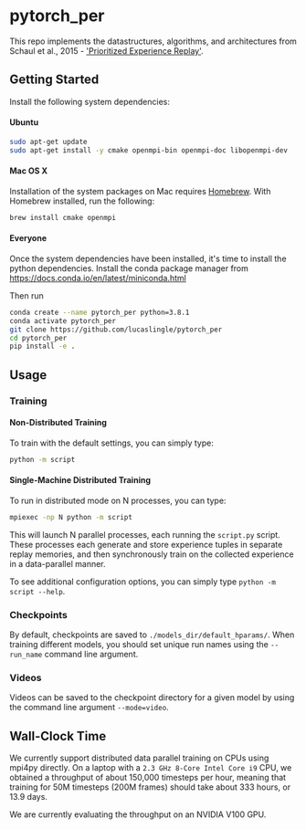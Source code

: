 # pytorch_per
This repo implements the datastructures, algorithms, and architectures from Schaul et al., 2015 - ['Prioritized Experience Replay'](https://arxiv.org/pdf/1511.05952.pdf).

## Getting Started

Install the following system dependencies:
#### Ubuntu     
```bash
sudo apt-get update
sudo apt-get install -y cmake openmpi-bin openmpi-doc libopenmpi-dev
```

#### Mac OS X
Installation of the system packages on Mac requires [Homebrew](https://brew.sh). With Homebrew installed, run the following:
```bash
brew install cmake openmpi
```

#### Everyone
Once the system dependencies have been installed, it's time to install the python dependencies. 
Install the conda package manager from https://docs.conda.io/en/latest/miniconda.html

Then run
```bash
conda create --name pytorch_per python=3.8.1
conda activate pytorch_per
git clone https://github.com/lucaslingle/pytorch_per
cd pytorch_per
pip install -e .
```

## Usage

### Training

#### Non-Distributed Training
To train with the default settings, you can simply type:
```bash
python -m script
```

#### Single-Machine Distributed Training
To run in distributed mode on N processes, you can type:
```bash
mpiexec -np N python -m script
```
This will launch N parallel processes, each running the ```script.py``` script. These processes each generate and store experience tuples in separate replay memories, and then synchronously train on the collected experience in a data-parallel manner. 

To see additional configuration options, you can simply type ```python -m script --help```. 

### Checkpoints
By default, checkpoints are saved to ```./models_dir/default_hparams/```. 
When training different models, you should set unique run names using the 
```--run_name``` command line argument.

### Videos
Videos can be saved to the checkpoint directory for a given model by using the command line argument ```--mode=video```.

## Wall-Clock Time
We currently support distributed data parallel training on CPUs using mpi4py directly. On a laptop with a ```2.3 GHz 8-Core Intel Core i9``` CPU, we obtained a throughput of about 150,000 timesteps per hour, meaning that training for 50M timesteps (200M frames) should take about 333 hours, or 13.9 days.

We are currently evaluating the throughput on an NVIDIA V100 GPU. 
